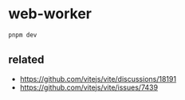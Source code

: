 # web-worker

```sh
pnpm dev
```

## related

- https://github.com/vitejs/vite/discussions/18191
- https://github.com/vitejs/vite/issues/7439
